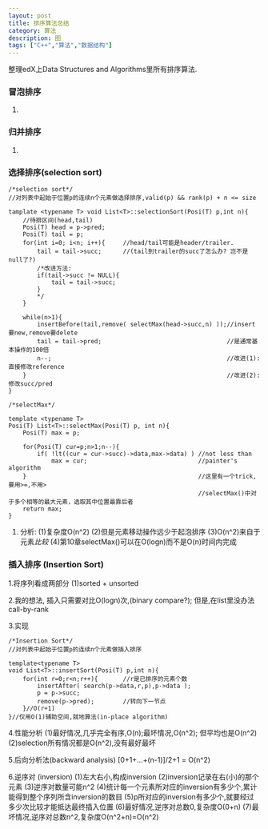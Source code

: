 ```yaml
---
layout: post
title: 排序算法总结
category: 算法
description: 图
tags: ["C++","算法","数据结构"]
---
```


整理edX上Data Structures and Algorithms里所有排序算法.

### 冒泡排序
1.

### 归并排序
1.


### 选择排序(selection sort)

```
/*selection sort*/
//对列表中起始于位置p的连续n个元素做选择排序,valid(p) && rank(p) + n <= size

tamplate <typename T> void List<T>::selectionSort(Posi(T) p,int n){
	//待排区间(head,tail)
	Posi(T) head = p->pred;
	Posi(T) tail = p;
	for(int i=0; i<n; i++){ 	//head/tail可能是header/trailer.
		tail = tail->succ; 		//(tail到trailer的succ了怎么办? 岂不是null了?)	
		/*改进方法:
		if(tail->succ != NULL){
			tail = tail->succ;
		}
		*/
	}
	
	while(n>1){
		insertBefore(tail,remove( selectMax(head->succ,n) ));//insert要new,remove要delete
		tail = tail->pred;									 //是通常基本操作的100倍
		n--;												 //改进(1):直接修改reference
	}														 //改进(2):修改succ/pred
}
```

```
/*selectMax*/

template <typename T>
Posi(T) List<T>::selectMax(Posi(T) p, int n){
	Posi(T) max = p;
	
	for(Posi(T) cur=p;n>1;n--){
		if( !lt((cur = cur->succ)->data,max->data) ) //not less than
			max = cur;								 //painter's algorithm
	}												 //这里有一个trick, 要用>=,不用>
													 //selectMax()中对于多个相等的最大元素，选取其中位置最靠后者
	return max;
}
```

1. 分析:
(1)复杂度O(n^2)
(2)但是元素移动操作远少于起泡排序
(3)O(n^2)来自于元素*比较*
(4)第10章selectMax()可以在O(logn)而不是O(n)时间内完成

### 插入排序 (Insertion Sort)

1.将序列看成两部分
(1)sorted + unsorted

2.我的想法, 插入只需要对比O(logn)次,(binary compare?); 但是,在list里没办法call-by-rank

3.实现

```
/*Insertion Sort*/
//对列表中起始于位置p的连续n个元素做插入排序

template<typename T>
void List<T>::insertSort(Posi(T) p,int n){
	for(int r=0;r<n;r++){		//r是已排序的元素个数
		insertAfter( search(p->data,r,p),p->data );		
		p = p->succ;
		remove(p->pred);		//转向下一节点
	}//O(r+1)
}//仅用O(1)辅助空间,就地算法(in-place algorithm)
```

4.性能分析
(1)最好情况,几乎完全有序,O(n);最坏情况,O(n^2); 但平均也是O(n^2)
(2)selection所有情况都是O(n^2),没有最好最坏

5.后向分析法(backward analysis)
[0+1+...+(n-1)]/2+1 = O(n^2)

6.逆序对 (inversion)
(1)左大右小,构成inversion
(2)inversion记录在右(小)的那个元素
(3)逆序对数量可能n^2
(4)统计每一个元素所对应的inversion有多少个,累计能得到整个序列所含inversion的数目
(5)p所对应的inversion有多少个,就要经过多少次比较才能抵达最终插入位置
(6)最好情况,逆序对总数0,复杂度O(0+n)
(7)最坏情况,逆序对总数n^2,复杂度O(n^2+n)=O(n^2)